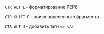 `CTR ALT L` - форматирование PEP8

`CTR SHIFT F` - поиск выделенного фрагмента

`CTR ALT J` - добавить тэги `<> </>`
